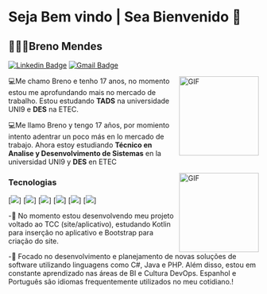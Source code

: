 #  Seja Bem vindo | Sea Bienvenido 👋

## 👨🏻‍💻Breno Mendes

[![Linkedin Badge](https://img.shields.io/badge/-LinkedIn-blue?style=flat-square&logo=Linkedin&logoColor=white&link=https://www.linkedin.com/in/breno-mendes-moura-1b11341a2/)](https://www.linkedin.com/in/breno-mendes-moura-1b11341a2/)
[![Gmail Badge](https://img.shields.io/badge/-Gmail-c14438?style=flat-square&logo=Gmail&logoColor=white&link=mailto:bmoura.profissional@gmail.com)](mailto:bmoura.profissional@gmail.com)

<img align="right" alt="GIF" height="160px" src="https://media.giphy.com/media/3o7aCTQr3cdC1bXWi4/giphy.gif"/>

💻Me chamo Breno e tenho 17 anos, no momento estou me aprofundando mais no mercado de trabalho. Estou estudando **TADS** na universidade UNI9 e **DES** na ETEC.


💻Me llamo Breno y tengo 17 años, por momiento intento adentrar un poco más en lo mercado de trabajo. Ahora estoy estudiando **Técnico en Analise y Desenvolvimento de Sistemas** en la universidad UNI9 y **DES** en ETEC



  
  
  

<img align="right" alt="GIF" height="160px" src="https://media.giphy.com/media/1yk0v6WtCinP5Ptz6G/giphy.gif"/>



### Tecnologias

[<img src="https://img.shields.io/badge/HTML5-E34F26?style=for-the-badge&logo=html5&logoColor=white)"/>]
[<img src="https://img.shields.io/badge/CSS-239120?&style=for-the-badge&logo=css3&logoColor=white"/>]
[<img src="https://img.shields.io/badge/PHP-777BB4?style=for-the-badge&logo=php&logoColor=white"/>]
[<img src="https://img.shields.io/badge/JavaScript-F7DF1E?style=for-the-badge&logo=javascript&logoColor=black"/>]
[<img src="https://img.shields.io/badge/C%23-239120?style=for-the-badge&logo=c-sharp&logoColor=white"/>]
[<img src="https://img.shields.io/badge/Java-ED8B00?style=for-the-badge&logo=java&logoColor=white"/>]




-📡 No momento estou desenvolvendo meu projeto voltado ao TCC (site/aplicativo), estudando Kotlin para inserção no aplicativo e Bootstrap para criação do site.

-📡 Focado no desenvolvimento e planejamento de novas soluções de software utilizando linguagens como C#, Java e PHP. Além disso, estou em constante aprendizado nas áreas de BI e Cultura DevOps. Espanhol e Português são idiomas frequentemente utilizados no meu cotidiano.!
